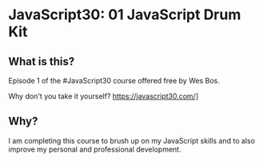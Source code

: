 # JavaScript30: 01 JavaScript Drum Kit


## What is this?

Episode 1 of the #JavaScript30 course offered free by Wes Bos.

Why don't you take it yourself? https://javascript30.com/] 

## Why?

I am completing this course to brush up on my JavaScript skills and to also improve my personal and professional development. 
